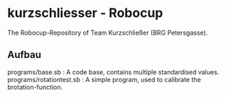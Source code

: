# kurzschliesser - Robocup


The Robocup-Repository of Team Kurzschließer (BRG Petersgasse).

## Aufbau

programs/base.sb         : A code base, contains multiple standardised values.
programs/rotationtest.sb : A simple program, used to calibrate the brotation-function.
